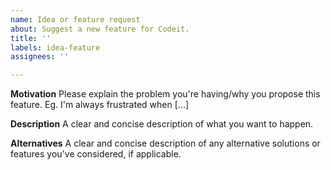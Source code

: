 ```yaml
---
name: Idea or feature request
about: Suggest a new feature for Codeit.
title: ''
labels: idea-feature
assignees: ''

---
```


**Motivation**
Please explain the problem you're having/why you propose this feature. Eg. I'm always frustrated when [...]

**Description**
A clear and concise description of what you want to happen.

**Alternatives**
A clear and concise description of any alternative solutions or features you've considered, if applicable.

